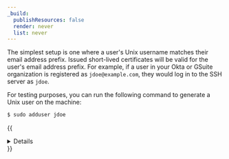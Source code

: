 ```yaml
---
_build:
  publishResources: false
  render: never
  list: never
---
```


The simplest setup is one where a user's Unix username matches their email address prefix.  Issued short-lived certificates will be valid for the user's email address prefix. For example, if a user in your Okta or GSuite organization is registered as `jdoe@example.com`, they would log in to the SSH server as `jdoe`.

For testing purposes, you can run the following command to generate a Unix user on the machine:

```sh
$ sudo adduser jdoe
```

{{<details header="Advanced setup: Differing usernames">}}

SSH certificates include one or more `principals` in their signature which indicate the Unix usernames the certificate is allowed to log in as. Cloudflare Access will always set the principal to the user's email address prefix. For example, when `jdoe@example.com` tries to connect, Access issues a short-lived certificate authorized for the principal `jdoe`.

By default, SSH servers authenticate the Unix username against the principals listed in the user's certificate. You can configure your SSH server to accept principals that do not match the Unix username.

{{<Aside type="note">}}
Differing usernames do not work with the browser-based terminal. If you would like to use short-lived certificates with the browser-based terminal, you will need your users' usernames to match.
{{</Aside>}}

**Username matches a different email**

To allow `jdoe@example.com` to log in as the user `johndoe`, add the following to the server's `/etc/ssh/sshd_config`:

```txt
Match user johndoe
  AuthorizedPrincipalsCommand /bin/echo 'jdoe'
  AuthorizedPrincipalsCommandUser nobody
```

This tells the SSH server that, when someone tries to authenticate as the user `johndoe`, check their certificate for the principal `jdoe`. This would allow the user `jdoe@example.com` to sign into the server with a command such as:

```sh
$ ssh johndoe@server
```

**Username matches multiple emails**

To allow multiple email addresses to log in as `vmuser`, add the following to the server's `/etc/ssh/sshd_config`:

```txt
Match user vmuser
  AuthorizedPrincipalsFile /etc/ssh/vmusers-list.txt
```

This tells the SSH server to load a list of principles from a file. Then, in `/etc/ssh/vmusers-list.txt`, list the email prefixes that can log in as `vmuser`, one per line:

```txt
jdoe
bwayne
robin
```

**Username matches all users**

To allow any Access user to log in as `vmuser`, add the following command to the server's `/etc/ssh/sshd_config`:

```txt
Match user vmuser
  AuthorizedPrincipalsCommand /bin/bash -c "echo '%t %k' | ssh-keygen -L -f - | grep -A1 Principals"
  AuthorizedPrincipalsCommandUser nobody
```

This command takes the certificate presented by the user and authorizes whatever principal is listed on it.

**Allow all users**

To allow any Access user to log in with any username, add the following to the server's `/etc/ssh/sshd_config`:

```txt
AuthorizedPrincipalsCommand /bin/bash -c "echo '%t %k' | ssh-keygen -L -f - | grep -A1 Principals"
AuthorizedPrincipalsCommandUser nobody
```

Since this will put the security of your server entirely dependent on your Access configuration, make sure your [Access policies](/cloudflare-one/policies/access/policy-management/) are correctly configured.

{{</details>}}

